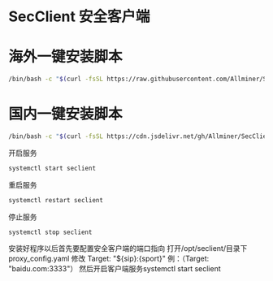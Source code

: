 # SecClient  安全客户端
# 海外一键安装脚本
```bash
/bin/bash -c "$(curl -fsSL https://raw.githubusercontent.com/Allminer/SecClient/main/seclient.sh)"
```

# 国内一键安装脚本
```bash
/bin/bash -c "$(curl -fsSL https://cdn.jsdelivr.net/gh/Allminer/SecClient@main/seclientcn.sh)"
```
开启服务
```bash
systemctl start seclient
```

重启服务
```bash
systemctl restart seclient
```
停止服务
```bash
systemctl stop seclient
```
安装好程序以后首先要配置安全客户端的端口指向  打开/opt/seclient/目录下proxy_config.yaml  修改 Target: "${sip}:{sport}"  例：（Target: "baidu.com:3333"）  然后开启客户端服务systemctl start seclient
